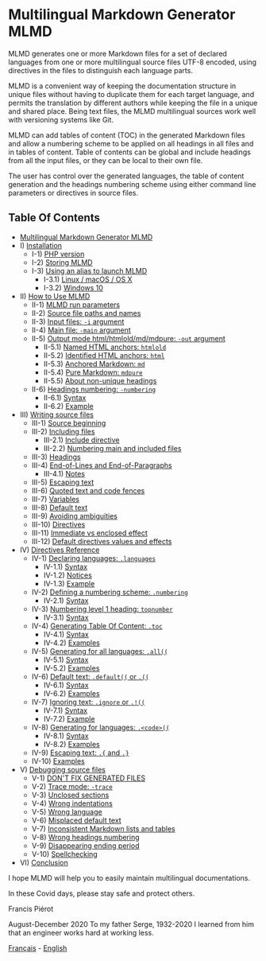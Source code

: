 # Multilingual Markdown Generator MLMD<A id="a1"></A>

MLMD generates one or more Markdown files for a set of declared languages from one or more
multilingual source files UTF-8 encoded, using directives in the files to distinguish each
language parts.

MLMD is a convenient way of keeping the documentation structure in unique files without having
to duplicate them for each target language, and permits the translation by different authors while
keeping the file in a unique and shared place. Being text files, the MLMD multilingual sources
work well with versioning systems like Git. 

MLMD can add tables of content (TOC) in the generated Markdown files and allow a numbering scheme
to be applied on all headings in all files and in tables of content. Table of contents can be
global and include headings from all the input files, or they can be local to their own file.

The user has control over the generated languages, the table of content generation and the
headings numbering scheme using either command line parameters or directives in source files.

## Table Of Contents<A id="toc"></A>

- [Multilingual Markdown Generator MLMD](#a1)
- I) [Installation](1-Installation.md#a2)
  - I-1) [PHP version](1-Installation.md#a3)
  - I-2) [Storing MLMD](1-Installation.md#a4)
  - I-3) [Using an alias to launch MLMD](1-Installation.md#a5)
    - I-3.1) [Linux / macOS / OS X](1-Installation.md#a6)
    - I-3.2) [Windows 10](1-Installation.md#a7)
- II) [How to Use MLMD](2-Using.md#a8)
  - II-1) [MLMD run parameters](2-Using.md#a9)
  - II-2) [Source file paths and names](2-Using.md#a10)
  - II-3) [Input files: `-i` argument](2-Using.md#a11)
  - II-4) [Main file: `-main` argument](2-Using.md#a12)
  - II-5) [Output mode html/htmlold/md/mdpure: `-out` argument](2-Using.md#a13)
    - II-5.1) [Named HTML anchors: `htmlold`](2-Using.md#a14)
    - II-5.2) [Identified HTML anchors: `html`](2-Using.md#a15)
    - II-5.3) [Anchored Markdown: `md`](2-Using.md#a16)
    - II-5.4) [Pure Markdown: `mdpure`](2-Using.md#a17)
    - II-5.5) [About non-unique headings](2-Using.md#a18)
  - II-6) [Headings numbering: `-numbering`](2-Using.md#a19)
    - II-6.1) [Syntax](2-Using.md#a20)
    - II-6.2) [Example](2-Using.md#a21)
- III) [Writing source files](3-Writing.md#a22)
  - III-1) [Source beginning](3-Writing.md#a23)
  - III-2) [Including files](3-Writing.md#a24)
    - III-2.1) [Include directive](3-Writing.md#a25)
    - III-2.2) [Numbering main and included files](3-Writing.md#a26)
  - III-3) [Headings](3-Writing.md#a27)
  - III-4) [End-of-Lines and End-of-Paragraphs](3-Writing.md#a28)
    - III-4.1) [Notes](3-Writing.md#a29)
  - III-5) [Escaping text](3-Writing.md#a30)
  - III-6) [Quoted text and code fences](3-Writing.md#a31)
  - III-7) [Variables](3-Writing.md#a32)
  - III-8) [Default text](3-Writing.md#a33)
  - III-9) [Avoiding ambiguities](3-Writing.md#a34)
  - III-10) [Directives](3-Writing.md#a35)
  - III-11) [Immediate vs enclosed effect](3-Writing.md#a36)
  - III-12) [Default directives values and effects](3-Writing.md#a37)
- IV) [Directives Reference](4-Directives.md#a38)
  - IV-1) [Declaring languages: `.languages`](4-Directives.md#a39)
    - IV-1.1) [Syntax](4-Directives.md#a40)
    - IV-1.2) [Notices](4-Directives.md#a41)
    - IV-1.3) [Example](4-Directives.md#a42)
  - IV-2) [Defining a numbering scheme: `.numbering`](4-Directives.md#a43)
    - IV-2.1) [Syntax](4-Directives.md#a44)
  - IV-3) [Numbering level 1 heading: `topnumber`](4-Directives.md#a45)
    - IV-3.1) [Syntax](4-Directives.md#a46)
  - IV-4) [Generating Table Of Content: `.toc`](4-Directives.md#a47)
    - IV-4.1) [Syntax](4-Directives.md#a48)
    - IV-4.2) [Examples](4-Directives.md#a51)
  - IV-5) [Generating for all languages: `.all((`](4-Directives.md#a52)
    - IV-5.1) [Syntax](4-Directives.md#a53)
    - IV-5.2) [Examples](4-Directives.md#a54)
  - IV-6) [Default text: `.default((` or `.((`](4-Directives.md#a55)
    - IV-6.1) [Syntax](4-Directives.md#a56)
    - IV-6.2) [Examples](4-Directives.md#a57)
  - IV-7) [Ignoring text: `.ignore` or `.!((`](4-Directives.md#a58)
    - IV-7.1) [Syntax](4-Directives.md#a59)
    - IV-7.2) [Example](4-Directives.md#a60)
  - IV-8) [Generating for languages: `.<code>((`](4-Directives.md#a61)
    - IV-8.1) [Syntax](4-Directives.md#a62)
    - IV-8.2) [Examples](4-Directives.md#a63)
  - IV-9) [Escaping text: `.{` and `.}`](4-Directives.md#a64)
  - IV-10) [Examples](4-Directives.md#a65)
- V) [Debugging source files](5-Debugging.md#a66)
  - V-1) [DON'T FIX GENERATED FILES](5-Debugging.md#a67)
  - V-2) [Trace mode: `-trace`](5-Debugging.md#a68)
  - V-3) [Unclosed sections](5-Debugging.md#a69)
  - V-4) [Wrong indentations](5-Debugging.md#a70)
  - V-5) [Wrong language](5-Debugging.md#a71)
  - V-6) [Misplaced default text](5-Debugging.md#a72)
  - V-7) [Inconsistent Markdown lists and tables](5-Debugging.md#a73)
  - V-8) [Wrong headings numbering](5-Debugging.md#a74)
  - V-9) [Disappearing ending period](5-Debugging.md#a75)
  - V-10) [Spellchecking](5-Debugging.md#a76)
- VI) [Conclusion](6-Conclusion.md#a77)

I hope MLMD will help you to easily maintain multilingual documentations.

In these Covid days, please stay safe and protect others.

Francis Piérot

August-December 2020
To my father Serge, 1932-2020
I learned from him that an engineer works hard at working less.

[Français](README.fr.md) - [English](README.md)

